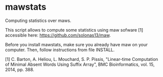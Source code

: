 # mawstats
Computing statistics over maws.

This script allows to compute some statistics using maw sofware [1] accessible here: https://github.com/solonas13/maw.

Before you install mawstats, make sure you already have maw on your computer. Then, follow instructions from file INSTALL.



[1] C. Barton, A. Heliou, L. Mouchard, S. P. Pissis, "Linear-time Computation of Minimal Absent Words Using Suffix Array", BMC Bioinformatics, vol. 15, 2014, pp. 388.
